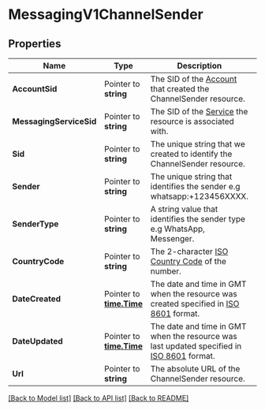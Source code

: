 # MessagingV1ChannelSender

## Properties

Name | Type | Description | Notes
------------ | ------------- | ------------- | -------------
**AccountSid** | Pointer to **string** | The SID of the [Account](https://www.twilio.com/docs/iam/api/account) that created the ChannelSender resource. |
**MessagingServiceSid** | Pointer to **string** | The SID of the [Service](https://www.twilio.com/docs/messaging/services) the resource is associated with. |
**Sid** | Pointer to **string** | The unique string that we created to identify the ChannelSender resource. |
**Sender** | Pointer to **string** | The unique string that identifies the sender e.g whatsapp:+123456XXXX. |
**SenderType** | Pointer to **string** | A string value that identifies the sender type e.g WhatsApp, Messenger. |
**CountryCode** | Pointer to **string** | The 2-character [ISO Country Code](https://www.iso.org/iso-3166-country-codes.html) of the number. |
**DateCreated** | Pointer to [**time.Time**](time.Time.md) | The date and time in GMT when the resource was created specified in [ISO 8601](https://en.wikipedia.org/wiki/ISO_8601) format. |
**DateUpdated** | Pointer to [**time.Time**](time.Time.md) | The date and time in GMT when the resource was last updated specified in [ISO 8601](https://en.wikipedia.org/wiki/ISO_8601) format. |
**Url** | Pointer to **string** | The absolute URL of the ChannelSender resource. |

[[Back to Model list]](../README.md#documentation-for-models) [[Back to API list]](../README.md#documentation-for-api-endpoints) [[Back to README]](../README.md)


